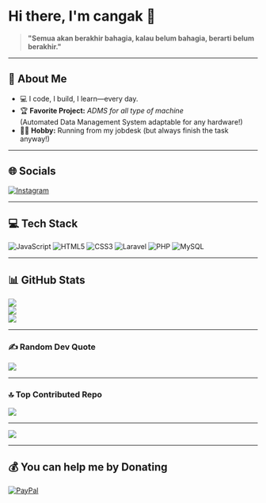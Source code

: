 # Hi there, I'm cangak 👋

> **"Semua akan berakhir bahagia, kalau belum bahagia, berarti belum berakhir."**

---

## 🌟 About Me

- 💻 I code, I build, I learn—every day.
- 🏆 **Favorite Project:** _ADMS for all type of machine_  
  (Automated Data Management System adaptable for any hardware!)
- 🏃‍♂️ **Hobby:** Running from my jobdesk (but always finish the task anyway!)

---

## 🌐 Socials

[![Instagram](https://img.shields.io/badge/Instagram-%23E4405F.svg?logo=Instagram&logoColor=white)](https://instagram.com/Tukang__sate_) 

---

## 💻 Tech Stack

![JavaScript](https://img.shields.io/badge/javascript-%23323330.svg?style=for-the-badge&logo=javascript&logoColor=%23F7DF1E)
![HTML5](https://img.shields.io/badge/html5-%23E34F26.svg?style=for-the-badge&logo=html5&logoColor=white)
![CSS3](https://img.shields.io/badge/css3-%231572B6.svg?style=for-the-badge&logo=css3&logoColor=white)
![Laravel](https://img.shields.io/badge/laravel-%23FF2D20.svg?style=for-the-badge&logo=laravel&logoColor=white)
![PHP](https://img.shields.io/badge/php-%23777BB4.svg?style=for-the-badge&logo=php&logoColor=white)
![MySQL](https://img.shields.io/badge/mysql-%2300f.svg?style=for-the-badge&logo=mysql&logoColor=white)

---

## 📊 GitHub Stats

![](https://github-readme-stats.vercel.app/api?username=cangak&theme=dark&hide_border=true&include_all_commits=true&count_private=true)<br/>
![](https://github-readme-streak-stats.herokuapp.com/?user=cangak&theme=dark&hide_border=true)<br/>
![](https://github-readme-stats.vercel.app/api/top-langs/?username=cangak&theme=dark&hide_border=true&include_all_commits=true&count_private=true&layout=compact)

---

### ✍️ Random Dev Quote
![](https://quotes-github-readme.vercel.app/api?type=horizontal&theme=merko)

---

### 🔝 Top Contributed Repo
![](https://github-contributor-stats.vercel.app/api?username=cangak&limit=5&theme=dark&combine_all_yearly_contributions=true)

---

[![](https://visitcount.itsvg.in/api?id=cangak&icon=0&color=0)](https://visitcount.itsvg.in)

---

## 💰 You can help me by Donating

[![PayPal](https://img.shields.io/badge/PayPal-00457C?style=for-the-badge&logo=paypal&logoColor=white)](https://paypal.me/didiksamsularifin) 

<!-- Proudly created with GPRM ( https://gprm.itsvg.in ) -->